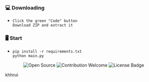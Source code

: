 ### 💻 Downloading
- ```
  Click the green "Code" button
  Download ZIP and extract it
  ```
### 🖥️ Start
- ```
  pip install -r requirements.txt
  python main.py
  ```  

<p align="center">
  <img src="https://badges.frapsoft.com/os/v1/open-source.svg?v=103" alt="Open Source">
  <img src="https://img.shields.io/badge/contributions-welcome-brightgreen.svg?style=flat" alt="Contribution Welcome">
  <img src="https://img.shields.io/badge/License-GPLv3-blue.svg" alt="License Badge">
</p>

khhrui